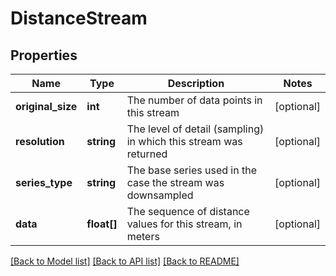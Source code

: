 # DistanceStream

## Properties
Name | Type | Description | Notes
------------ | ------------- | ------------- | -------------
**original_size** | **int** | The number of data points in this stream | [optional] 
**resolution** | **string** | The level of detail (sampling) in which this stream was returned | [optional] 
**series_type** | **string** | The base series used in the case the stream was downsampled | [optional] 
**data** | **float[]** | The sequence of distance values for this stream, in meters | [optional] 

[[Back to Model list]](../README.md#documentation-for-models) [[Back to API list]](../README.md#documentation-for-api-endpoints) [[Back to README]](../README.md)


